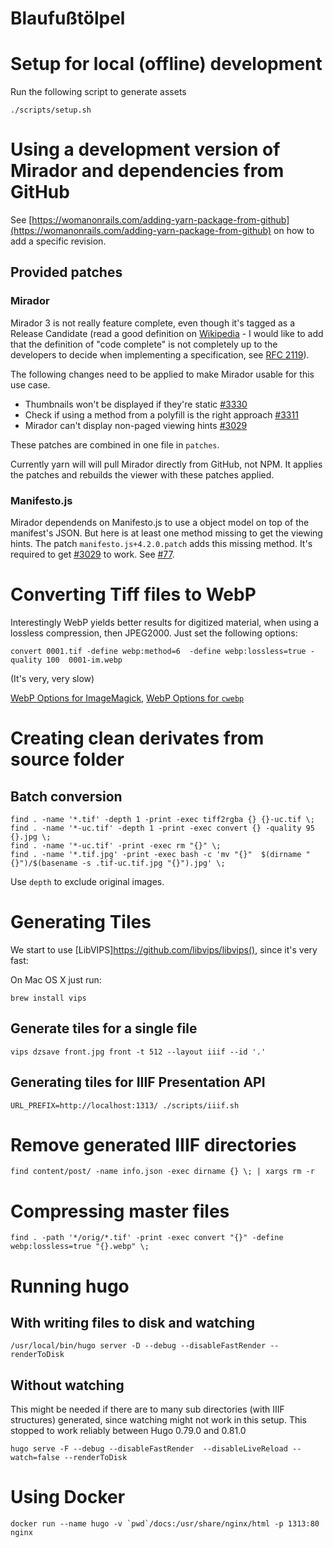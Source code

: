 Blaufußtölpel
=============

# Setup for local (offline) development

Run the following script to generate assets

```
./scripts/setup.sh
```

# Using a development version of Mirador and dependencies from GitHub

See [https://womanonrails.com/adding-yarn-package-from-github](https://womanonrails.com/adding-yarn-package-from-github) on how to add a specific revision.

## Provided patches

### Mirador

Mirador 3 is not really feature complete, even though it's tagged as a Release Candidate (read a good definition on [Wikipedia](https://en.wikipedia.org/wiki/Software_release_life_cycle#Release_candidate) - I would like to add that the definition of "code complete" is not completely up to the developers to decide when implementing a specification, see [RFC 2119](https://tools.ietf.org/html/rfc2119)).

The following changes need to be applied to make Mirador usable for this use case.

* Thumbnails won't be displayed if they're static [#3330](https://github.com/ProjectMirador/mirador/issues/3330)
* Check if using a method from a polyfill is the right approach [#3311](https://github.com/ProjectMirador/mirador/issues/3311)
* Mirador can't display non-paged viewing hints [#3029](https://github.com/ProjectMirador/mirador/pull/3029)

These patches are combined in one file in `patches`.

Currently yarn will will pull Mirador directly from GitHub, not NPM. It applies the patches and rebuilds the viewer with these patches applied.

### Manifesto.js

Mirador dependends on Manifesto.js to use a object model on top of the manifest's JSON. But here is at least one method missing to get the viewing hints. The patch `manifesto.js+4.2.0.patch` adds this missing method. It's required to get [#3029](https://github.com/ProjectMirador/mirador/pull/3029) to work.
See [#77](https://github.com/IIIF-Commons/manifesto/pull/77).

# Converting Tiff files to WebP

Interestingly WebP yields better results for digitized material, when using a lossless compression, then JPEG2000.
Just set the following options:

```
convert 0001.tif -define webp:method=6  -define webp:lossless=true -quality 100  0001-im.webp
```
(It's very, very slow)


[WebP Options for ImageMagick](https://imagemagick.org/script/webp.php), [WebP Options for `cwebp`](https://developers.google.com/speed/webp/docs/cwebp)

# Creating clean derivates from source folder

## Batch conversion

```
find . -name '*.tif' -depth 1 -print -exec tiff2rgba {} {}-uc.tif \;
find . -name '*-uc.tif' -depth 1 -print -exec convert {} -quality 95 {}.jpg \;
find . -name '*-uc.tif' -print -exec rm "{}" \;
find . -name '*.tif.jpg' -print -exec bash -c 'mv "{}"  $(dirname "{}")/$(basename -s .tif-uc.tif.jpg "{}").jpg' \;
```

Use `depth` to exclude original images.

# Generating Tiles

We start to use [LibVIPS]https://github.com/libvips/libvips(), since it's very fast:

On Mac OS X just run:

```
brew install vips
```

## Generate tiles for a single file

```
vips dzsave front.jpg front -t 512 --layout iiif --id '.'
```

## Generating tiles for IIIF Presentation API

```
URL_PREFIX=http://localhost:1313/ ./scripts/iiif.sh
```

# Remove generated IIIF directories

```
find content/post/ -name info.json -exec dirname {} \; | xargs rm -r
```

# Compressing master files

```
find . -path '*/orig/*.tif' -print -exec convert "{}" -define webp:lossless=true "{}.webp" \;
```


# Running hugo

## With writing files to disk and watching

```
/usr/local/bin/hugo server -D --debug --disableFastRender --renderToDisk
```

## Without watching

This might be needed if there are to many sub directories (with IIIF structures) generated, since watching might not work in this setup.
This stopped to work reliably between Hugo 0.79.0 and 0.81.0

```
hugo serve -F --debug --disableFastRender  --disableLiveReload --watch=false --renderToDisk
```

# Using Docker

```
docker run --name hugo -v `pwd`/docs:/usr/share/nginx/html -p 1313:80 nginx
```

